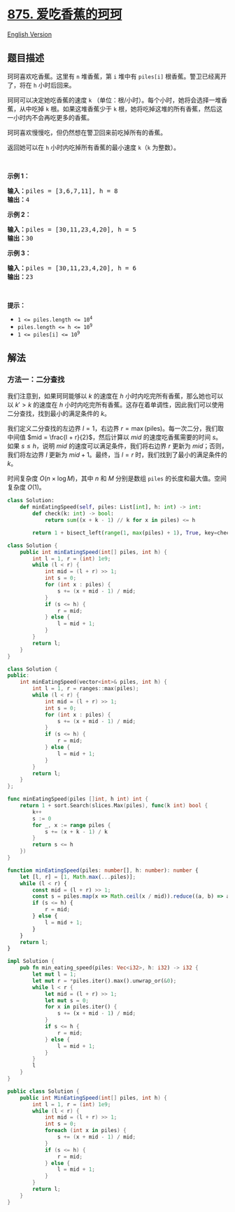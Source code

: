 # [875. 爱吃香蕉的珂珂](https://leetcode.cn/problems/koko-eating-bananas)

[English Version](/solution/0800-0899/0875.Koko%20Eating%20Bananas/README_EN.md)

<!-- tags:数组,二分查找 -->

<!-- difficulty:中等 -->

## 题目描述

<!-- 这里写题目描述 -->

<p>珂珂喜欢吃香蕉。这里有 <code>n</code> 堆香蕉，第 <code>i</code> 堆中有&nbsp;<code>piles[i]</code>&nbsp;根香蕉。警卫已经离开了，将在 <code>h</code> 小时后回来。</p>

<p>珂珂可以决定她吃香蕉的速度 <code>k</code> （单位：根/小时）。每个小时，她将会选择一堆香蕉，从中吃掉 <code>k</code> 根。如果这堆香蕉少于 <code>k</code> 根，她将吃掉这堆的所有香蕉，然后这一小时内不会再吃更多的香蕉。&nbsp;&nbsp;</p>

<p>珂珂喜欢慢慢吃，但仍然想在警卫回来前吃掉所有的香蕉。</p>

<p>返回她可以在 <code>h</code> 小时内吃掉所有香蕉的最小速度 <code>k</code>（<code>k</code> 为整数）。</p>

<p>&nbsp;</p>

<ul>
</ul>

<p><strong>示例 1：</strong></p>

<pre>
<strong>输入：</strong>piles = [3,6,7,11], h = 8
<strong>输出：</strong>4
</pre>

<p><strong>示例 2：</strong></p>

<pre>
<strong>输入：</strong>piles = [30,11,23,4,20], h = 5
<strong>输出：</strong>30
</pre>

<p><strong>示例 3：</strong></p>

<pre>
<strong>输入：</strong>piles = [30,11,23,4,20], h = 6
<strong>输出：</strong>23
</pre>

<p>&nbsp;</p>

<p><strong>提示：</strong></p>

<ul>
	<li><code>1 &lt;= piles.length &lt;= 10<sup>4</sup></code></li>
	<li><code>piles.length &lt;= h &lt;= 10<sup>9</sup></code></li>
	<li><code>1 &lt;= piles[i] &lt;= 10<sup>9</sup></code></li>
</ul>

## 解法

### 方法一：二分查找

我们注意到，如果珂珂能够以 $k$ 的速度在 $h$ 小时内吃完所有香蕉，那么她也可以以 $k' > k$ 的速度在 $h$ 小时内吃完所有香蕉。这存在着单调性，因此我们可以使用二分查找，找到最小的满足条件的 $k$。

我们定义二分查找的左边界 $l = 1$，右边界 $r = \max(\text{piles})$。每一次二分，我们取中间值 $mid = \frac{l + r}{2}$，然后计算以 $mid$ 的速度吃香蕉需要的时间 $s$。如果 $s \leq h$，说明 $mid$ 的速度可以满足条件，我们将右边界 $r$ 更新为 $mid$；否则，我们将左边界 $l$ 更新为 $mid + 1$。最终，当 $l = r$ 时，我们找到了最小的满足条件的 $k$。

时间复杂度 $O(n \times \log M)$，其中 $n$ 和 $M$ 分别是数组 `piles` 的长度和最大值。空间复杂度 $O(1)$。

<!-- tabs:start -->

```python
class Solution:
    def minEatingSpeed(self, piles: List[int], h: int) -> int:
        def check(k: int) -> bool:
            return sum((x + k - 1) // k for x in piles) <= h

        return 1 + bisect_left(range(1, max(piles) + 1), True, key=check)
```

```java
class Solution {
    public int minEatingSpeed(int[] piles, int h) {
        int l = 1, r = (int) 1e9;
        while (l < r) {
            int mid = (l + r) >> 1;
            int s = 0;
            for (int x : piles) {
                s += (x + mid - 1) / mid;
            }
            if (s <= h) {
                r = mid;
            } else {
                l = mid + 1;
            }
        }
        return l;
    }
}
```

```cpp
class Solution {
public:
    int minEatingSpeed(vector<int>& piles, int h) {
        int l = 1, r = ranges::max(piles);
        while (l < r) {
            int mid = (l + r) >> 1;
            int s = 0;
            for (int x : piles) {
                s += (x + mid - 1) / mid;
            }
            if (s <= h) {
                r = mid;
            } else {
                l = mid + 1;
            }
        }
        return l;
    }
};
```

```go
func minEatingSpeed(piles []int, h int) int {
	return 1 + sort.Search(slices.Max(piles), func(k int) bool {
		k++
		s := 0
		for _, x := range piles {
			s += (x + k - 1) / k
		}
		return s <= h
	})
}
```

```ts
function minEatingSpeed(piles: number[], h: number): number {
    let [l, r] = [1, Math.max(...piles)];
    while (l < r) {
        const mid = (l + r) >> 1;
        const s = piles.map(x => Math.ceil(x / mid)).reduce((a, b) => a + b);
        if (s <= h) {
            r = mid;
        } else {
            l = mid + 1;
        }
    }
    return l;
}
```

```rust
impl Solution {
    pub fn min_eating_speed(piles: Vec<i32>, h: i32) -> i32 {
        let mut l = 1;
        let mut r = *piles.iter().max().unwrap_or(&0);
        while l < r {
            let mid = (l + r) >> 1;
            let mut s = 0;
            for x in piles.iter() {
                s += (x + mid - 1) / mid;
            }
            if s <= h {
                r = mid;
            } else {
                l = mid + 1;
            }
        }
        l
    }
}
```

```cs
public class Solution {
    public int MinEatingSpeed(int[] piles, int h) {
        int l = 1, r = (int) 1e9;
        while (l < r) {
            int mid = (l + r) >> 1;
            int s = 0;
            foreach (int x in piles) {
                s += (x + mid - 1) / mid;
            }
            if (s <= h) {
                r = mid;
            } else {
                l = mid + 1;
            }
        }
        return l;
    }
}
```

<!-- tabs:end -->

<!-- end -->
